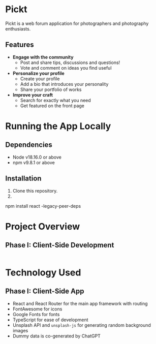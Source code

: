 # Pickt
Pickt is a web forum application for photographers and photography enthusiasts.

## Features 
- **Engage with the community**
    - Post and share tips, discussions and questions!
    - Vote and comment on ideas you find useful
- **Personalize your profile**
    - Create your profile
    - Add a bio that introduces your personality
    - Share your portfolio of works
- **Improve your craft**
    - Search for exactly what you need
    - Get featured on the front page
    

# Running the App Locally
## Dependencies
- Node v18.16.0 or above
- npm v9.8.1 or above

## Installation
1. Clone this repository.
2. 

npm install react -legacy-peer-deps

# Project Overview
## Phase I: Client-Side Development


```
```

# Technology Used
## Phase I: Client-Side App
- React and React Router for the main app framework with routing
- FontAwesome for icons
- Google Fonts for fonts
- TypeScript for ease of development
- Unsplash API and `unsplash-js` for generating random background images
- Dummy data is co-generated by ChatGPT